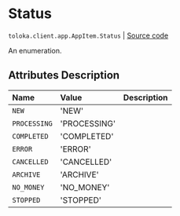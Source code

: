 # Status
`toloka.client.app.AppItem.Status` | [Source code](https://github.com/Toloka/toloka-kit/blob/v1.2.3/src/client/app/__init__.py#L219)

An enumeration.

## Attributes Description

| Name | Value | Description |
| :------| :-----------| :----------| 
`NEW`|'NEW'|
`PROCESSING`|'PROCESSING'|
`COMPLETED`|'COMPLETED'|
`ERROR`|'ERROR'|
`CANCELLED`|'CANCELLED'|
`ARCHIVE`|'ARCHIVE'|
`NO_MONEY`|'NO_MONEY'|
`STOPPED`|'STOPPED'|
